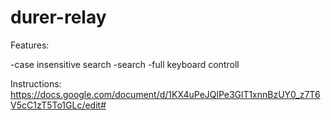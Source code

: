 # durer-relay
Features:

-case insensitive search
-search
-full keyboard controll


Instructions:
https://docs.google.com/document/d/1KX4uPeJQlPe3GlT1xnnBzUY0_z7T6V5cC1zT5To1GLc/edit#
